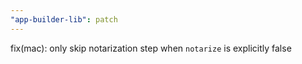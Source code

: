 ```yaml
---
"app-builder-lib": patch
---
```


fix(mac): only skip notarization step when `notarize` is explicitly false
